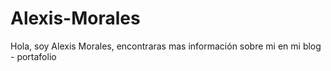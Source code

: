 # Alexis-Morales
Hola, soy Alexis Morales, encontraras mas información sobre mi en mi blog - portafolio
